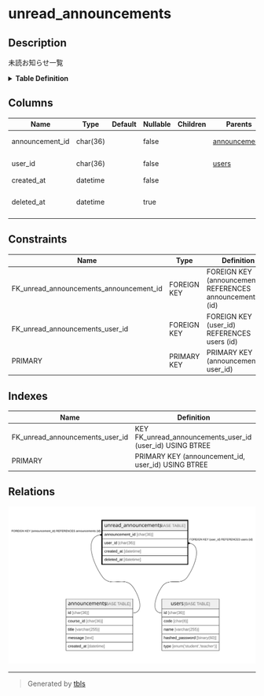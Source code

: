 # unread_announcements

## Description

未読お知らせ一覧

<details>
<summary><strong>Table Definition</strong></summary>

```sql
CREATE TABLE `unread_announcements` (
  `announcement_id` char(36) COLLATE utf8mb4_bin NOT NULL,
  `user_id` char(36) COLLATE utf8mb4_bin NOT NULL,
  `created_at` datetime NOT NULL,
  `deleted_at` datetime DEFAULT NULL,
  PRIMARY KEY (`announcement_id`,`user_id`),
  KEY `FK_unread_announcements_user_id` (`user_id`),
  CONSTRAINT `FK_unread_announcements_announcement_id` FOREIGN KEY (`announcement_id`) REFERENCES `announcements` (`id`),
  CONSTRAINT `FK_unread_announcements_user_id` FOREIGN KEY (`user_id`) REFERENCES `users` (`id`)
) ENGINE=InnoDB DEFAULT CHARSET=utf8mb4 COLLATE=utf8mb4_bin
```

</details>

## Columns

| Name            | Type     | Default | Nullable | Children | Parents                           | Comment                |
| --------------- | -------- | ------- | -------- | -------- | --------------------------------- | ---------------------- |
| announcement_id | char(36) |         | false    |          | [announcements](announcements.md) | お知らせのID                |
| user_id         | char(36) |         | false    |          | [users](users.md)                 | 未読の学生                  |
| created_at      | datetime |         | false    |          |                                   |                        |
| deleted_at      | datetime |         | true     |          |                                   | 既読時のタイムスタンプ            |

## Constraints

| Name                                    | Type        | Definition                                                  |
| --------------------------------------- | ----------- | ----------------------------------------------------------- |
| FK_unread_announcements_announcement_id | FOREIGN KEY | FOREIGN KEY (announcement_id) REFERENCES announcements (id) |
| FK_unread_announcements_user_id         | FOREIGN KEY | FOREIGN KEY (user_id) REFERENCES users (id)                 |
| PRIMARY                                 | PRIMARY KEY | PRIMARY KEY (announcement_id, user_id)                      |

## Indexes

| Name                            | Definition                                                |
| ------------------------------- | --------------------------------------------------------- |
| FK_unread_announcements_user_id | KEY FK_unread_announcements_user_id (user_id) USING BTREE |
| PRIMARY                         | PRIMARY KEY (announcement_id, user_id) USING BTREE        |

## Relations

![er](unread_announcements.svg)

---

> Generated by [tbls](https://github.com/k1LoW/tbls)
